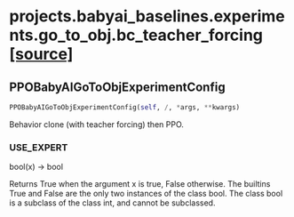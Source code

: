 # projects.babyai_baselines.experiments.go_to_obj.bc_teacher_forcing [[source]](https://github.com/allenai/embodied-rl/tree/master/projects/babyai_baselines/experiments/go_to_obj/bc_teacher_forcing.py)

## PPOBabyAIGoToObjExperimentConfig
```python
PPOBabyAIGoToObjExperimentConfig(self, /, *args, **kwargs)
```
Behavior clone (with teacher forcing) then PPO.
### USE_EXPERT
bool(x) -> bool

Returns True when the argument x is true, False otherwise.
The builtins True and False are the only two instances of the class bool.
The class bool is a subclass of the class int, and cannot be subclassed.
